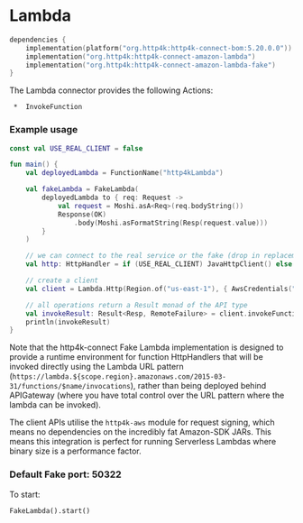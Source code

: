 # Lambda

```kotlin
dependencies {
    implementation(platform("org.http4k:http4k-connect-bom:5.20.0.0"))
    implementation("org.http4k:http4k-connect-amazon-lambda")
    implementation("org.http4k:http4k-connect-amazon-lambda-fake")
}
```


The Lambda connector provides the following Actions:

     *  InvokeFunction

### Example usage

```kotlin
const val USE_REAL_CLIENT = false

fun main() {
    val deployedLambda = FunctionName("http4kLambda")

    val fakeLambda = FakeLambda(
        deployedLambda to { req: Request ->
            val request = Moshi.asA<Req>(req.bodyString())
            Response(OK)
                .body(Moshi.asFormatString(Resp(request.value)))
        }
    )

    // we can connect to the real service or the fake (drop in replacement)
    val http: HttpHandler = if (USE_REAL_CLIENT) JavaHttpClient() else fakeLambda

    // create a client
    val client = Lambda.Http(Region.of("us-east-1"), { AwsCredentials("accessKeyId", "secretKey") }, http.debug())

    // all operations return a Result monad of the API type
    val invokeResult: Result<Resp, RemoteFailure> = client.invokeFunction(deployedLambda, Req("hello"), Moshi)
    println(invokeResult)
}
```

Note that the http4k-connect Fake Lambda implementation is designed to provide a runtime environment for function
HttpHandlers that will be invoked directly using the Lambda URL
pattern (`https://lambda.${scope.region}.amazonaws.com/2015-03-31/functions/$name/invocations`), rather than being
deployed behind APIGateway (where you have total control over the URL pattern where the lambda can be invoked).

The client APIs utilise the `http4k-aws` module for request signing, which means no dependencies on the incredibly fat
Amazon-SDK JARs. This means this integration is perfect for running Serverless Lambdas where binary size is a
performance factor.

### Default Fake port: 50322

To start:

```
FakeLambda().start()
```
